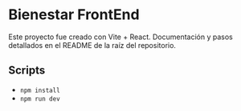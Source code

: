 # Bienestar FrontEnd

Este proyecto fue creado con Vite + React. Documentación y pasos detallados en el README de la raíz del repositorio.

## Scripts
- `npm install`
- `npm run dev`
